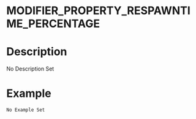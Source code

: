 # MODIFIER_PROPERTY_RESPAWNTIME_PERCENTAGE
# Description
No Description Set
# Example
```No Example Set```